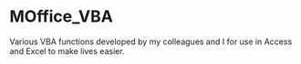 # MOffice_VBA

Various VBA functions developed by my colleagues and I for use in Access and Excel to make lives easier.
